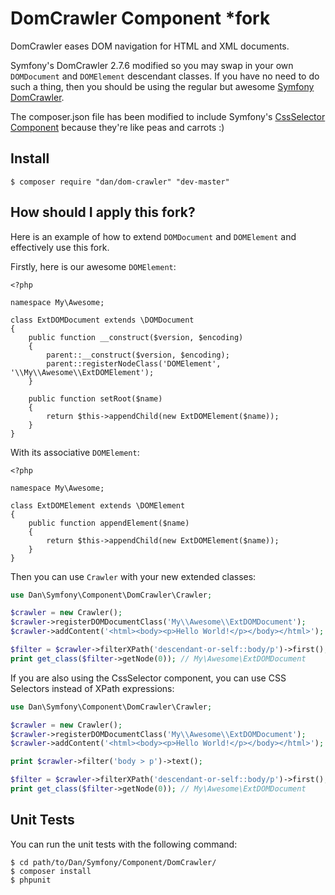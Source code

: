 DomCrawler Component *fork
==========================

DomCrawler eases DOM navigation for HTML and XML documents.

Symfony's DomCrawler 2.7.6 modified so you may swap in your own `DOMDocument`
and `DOMElement` descendant classes. If you have no need to do such a thing, 
then you should be using the regular but awesome [Symfony DomCrawler](https://github.com/symfony/dom-crawler).

The composer.json file has been modified to include Symfony's [CssSelector Component](https://github.com/symfony/css-selector)
because they're like peas and carrots :)

Install
-------

    $ composer require "dan/dom-crawler" "dev-master"


How should I apply this fork?
-----------------------------

Here is an example of how to extend `DOMDocument` and `DOMElement` and 
effectively use this fork.

Firstly, here is our awesome `DOMElement`:

```
<?php

namespace My\Awesome;

class ExtDOMDocument extends \DOMDocument
{
    public function __construct($version, $encoding)
    {
        parent::__construct($version, $encoding);
        parent::registerNodeClass('DOMElement', '\\My\\Awesome\\ExtDOMElement');
    }

    public function setRoot($name) 
    {
        return $this->appendChild(new ExtDOMElement($name));
    }
}
```

With its associative `DOMElement`:

```
<?php

namespace My\Awesome;

class ExtDOMElement extends \DOMElement
{
    public function appendElement($name) 
    {
        return $this->appendChild(new ExtDOMElement($name));
    }
}
```

Then you can use `Crawler` with your new extended classes:

```php
use Dan\Symfony\Component\DomCrawler\Crawler;

$crawler = new Crawler();
$crawler->registerDOMDocumentClass('My\\Awesome\\ExtDOMDocument');
$crawler->addContent('<html><body><p>Hello World!</p></body></html>');

$filter = $crawler->filterXPath('descendant-or-self::body/p')->first();
print get_class($filter->getNode(0)); // My\Awesome\ExtDOMDocument
```

If you are also using the CssSelector component, you can use CSS Selectors
instead of XPath expressions:

```php
use Dan\Symfony\Component\DomCrawler\Crawler;

$crawler = new Crawler();
$crawler->registerDOMDocumentClass('My\\Awesome\\ExtDOMDocument');
$crawler->addContent('<html><body><p>Hello World!</p></body></html>');

print $crawler->filter('body > p')->text();

$filter = $crawler->filterXPath('descendant-or-self::body/p')->first();
print get_class($filter->getNode(0)); // My\Awesome\ExtDOMDocument
```

Unit Tests
--------------------

You can run the unit tests with the following command:

    $ cd path/to/Dan/Symfony/Component/DomCrawler/
    $ composer install
    $ phpunit
    